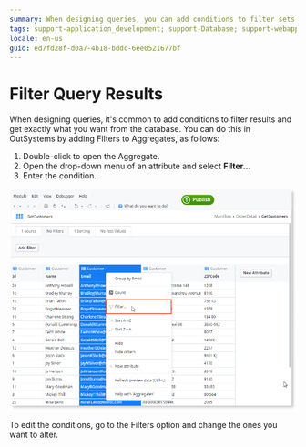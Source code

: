 ```yaml
---
summary: When designing queries, you can add conditions to filter sets of records returned by aggregates to choose the database content you want to display.
tags: support-application_development; support-Database; support-webapps
locale: en-us
guid: ed7fd28f-d0a7-4b18-bddc-6ee0521677bf
---
```


# Filter Query Results

When designing queries, it's common to add conditions to filter results and get exactly what you want from the database. You can do this in OutSystems by adding Filters to Aggregates, as follows:

1. Double-click to open the Aggregate.
1. Open the drop-down menu of an attribute and select **Filter...**
1. Enter the condition.

![Filter Query Results](images/filter-query.png)

To edit the conditions, go to the Filters option and change the ones you want to alter.
